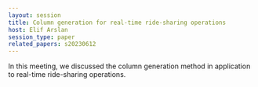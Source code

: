 ```yaml
---
layout: session
title: Column generation for real-time ride-sharing operations
host: Elif Arslan
session_type: paper
related_papers: s20230612
---
```


In this meeting, we discussed the column generation method in application to real-time ride-sharing operations.